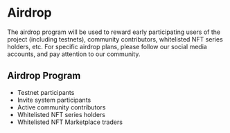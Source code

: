 # Airdrop

The airdrop program will be used to reward early participating users of the project (including testnets), community contributors, whitelisted NFT series holders, etc. For specific airdrop plans, please follow our social media accounts, and pay attention to our community.

## Airdrop Program

* Testnet participants
* Invite system participants
* Active community contributors
* Whitelisted NFT series holders
* Whitelisted NFT Marketplace traders


